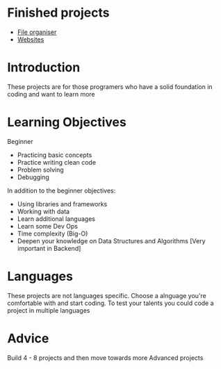 # Finished projects
- [File organiser](https://github.com/iamqaasim/Programing_Projects/tree/main/Intermediate/Automation/File_organiser)
- [Websites](https://github.com/iamqaasim/Programing_Projects/tree/main/Intermediate/Websites)

# Introduction
These projects are for those programers who have a solid foundation in coding and want to learn more 

# Learning Objectives

Beginner
- Practicing basic concepts 
- Practice writing clean code 
- Problem solving 
- Debugging

In addition to the beginner objectives:
- Using libraries and frameworks
- Working with data
- Learn additional languages
- Learn some Dev Ops
- Time complexity (Big-O)
- Deepen your knowledge on Data Structures and Algorithms [Very important in Backend]

# Languages
These projects are not languages specific. Choose a alnguage you're comfortable with and start coding. To test your talents you could code a project in multiple languages 

# Advice
Build 4 - 8 projects and then move towards more Advanced projects
